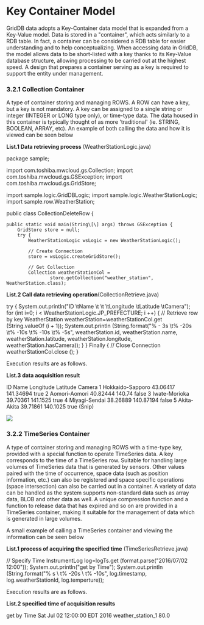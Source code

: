 # Key Container Model

GridDB data adopts a Key-Container data model that is expanded from a Key-Value model. Data is stored in a "container", which acts similarly to a RDB table. In fact, a container can be considered a RDB table for easier understanding and to help conceptualizing. When accessing data in GridDB, the model allows data to be short-listed with a key thanks to its Key-Value database structure, allowing processing to be carried out at the highest speed. A design that prepares a container serving as a key is required to support the entity under management.

### 3.2.1 Collection Container

A type of container storing and managing ROWS. A ROW can have a key, but a key is not mandatory. A key can be assigned to a single string or integer (INTEGER or LONG type only), or time-type data. The data housed in this container is typically thought of as more 'traditional' (ie. STRING, BOOLEAN, ARRAY, etc). An example of both calling the data and how it is viewed can be seen below

**List.1 Data retrieving process** (WeatherStationLogic.java)

package sample;

import com.toshiba.mwcloud.gs.Collection;
import com.toshiba.mwcloud.gs.GSException;
import com.toshiba.mwcloud.gs.GridStore;

import sample.logic.GridDBLogic;
import sample.logic.WeatherStationLogic;
import sample.row.WeatherStation;


public class CollectionDeleteRow {

	public static void main(String\[\] args) throws GSException {
		GridStore store = null;
		try {
			WeatherStationLogic wsLogic = new WeatherStationLogic();

			// Create Connection
			store = wsLogic.createGridStore();

			// Get Collection
			Collection weatherStationCol =
					store.getCollection("weather_station", WeatherStation.class); 

**List.2 Call data retrieving operation**(CollectionRetrieve.java)

try {
    System.out.println("ID \\tName \\t \\t \\tLongitude \\tLatitude \\tCamera");
    for (int i=0; i < WeatherStationLogic.JP_PREFECTURE; i ++) {
        // Retrieve row by key
        WeatherStation weatherStation=weatherStationCol.get (String.valueOf (i + 1));
        System.out.println (String.format("% - 3s \\t% -20s \\t% -10s \\t% -10s \\t% -5s",
        weatherStation.id, weatherStation.name, weatherStation.latitude,
        weatherStation.longitude, weatherStation.hasCamera));
    }
} Finally {
    // Close Connection
    weatherStationCol.close ();
}

  
Execution results are as follows.

**List.3 data acquisition result**

ID  Name            Longitude   Latitude    Camera
1   Hokkaido-Sapporo    43.06417    141.34694   true
2   Aomori-Aomori       40.82444    140.74      false
3   Iwate-Morioka       39.70361    141.1525    true
4   Miyagi-Sendai       38.26889    140.87194   false
5   Akita-Akita         39.71861    140.1025    true
(Snip)

![](img/containers.png)

### 3.2.2 TimeSeries Container

A type of container storing and managing ROWS with a time-type key, provided with a special function to operate TimeSeries data. A key corresponds to the time of a TimeSeries row. Suitable for handling large volumes of TimeSeries data that is generated by sensors. Other values paired with the time of occurrence, space data (such as position information, etc.) can also be registered and space specific operations (space intersection) can also be carried out in a container. A variety of data can be handled as the system supports non-standard data such as array data, BLOB and other data as well. A unique compression function and a function to release data that has expired and so on are provided in a TimeSeries container, making it suitable for the management of data which is generated in large volumes.

A small example of calling a TimeSeries container and viewing the information can be seen below

**List.1 process of acquiring the specified time** (TimeSeriesRetrieve.java)

// Specify Time
InstrumentLog log=logTs.get (format.parse("2016/07/02 12:00"));
System.out.println("get by Time");
System.out.println (String.format("% s \ t% -20s \ t% -10s", log.timestamp, log.weatherStationId,
log.temperture));

Execution results are as follows.

**List.2 specified time of acquisition results**

get by Time
Sat Jul 02 12:00:00 EDT 2016 weather\_station\_1 80.0